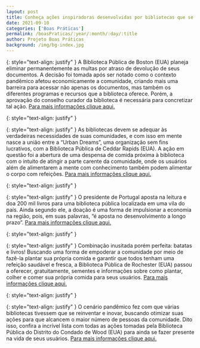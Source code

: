 ```yaml
---
layout: post
title: Conheça ações inspiradoras desenvolvidas por bibliotecas que se adaptaram às necessidades de sua comunidade
date: 2021-09-10
categories: ['Boas Práticas']
permalink: /boasPraticas/:year/:month/:day/:title
author: Projeto Boas Práticas
background: /img/bg-index.jpg
---
```

{: style="text-align: justify" }
A Biblioteca Pública de Boston (EUA) planeja eliminar permanentemente as multas por atraso de devolução de seus documentos. A decisão foi tomada após ser notado como o contexto pandêmico afetou economicamente a comunidade, criando mais uma barreira para acessar não apenas os documentos, mas também os diferentes programas e recursos que a biblioteca oferece. Porém, a aprovação do conselho curador da biblioteca é necessária para concretizar tal ação.
[Para mais informações clique aqui.](https://www.boston.com/news/local-news/2021/04/14/boston-public-library-eliminating-late-fines?s_campaign=bcom%3Asocialflow%3Afacebook)

{: style="text-align: justify" }


{: style="text-align: justify" }
As bibliotecas devem se adequar às verdadeiras necessidades de suas comunidades, e com isso em mente nasce a união entre a “Urban Dreams”, uma organização sem fins lucrativos, com a Biblioteca Pública de Ceddar Rapids (EUA). A ação em questão foi a abertura de uma despensa de comida próxima à biblioteca com o intuito de atingir a parte carente da comunidade, onde os usuários além de alimentarem a mente com conhecimento também podem alimentar o corpo com refeições.
[Para mais informações clique aqui.](https://www.thegazette.com/news/urban-dreams-opens-food-pantry-at-cedar-rapids-ladd-library/)

{: style="text-align: justify" }


{: style="text-align: justify" }
O presidente de Portugal aposta na leitura e doa 200 mil livros para uma biblioteca pública localizada em uma vila do país. Ainda segundo ele, a doação é uma forma de impulsionar a economia na região, pois, em suas palavras, “é aposta no desenvolvimento a longo prazo”.
[Para mais informações clique aqui.](https://notaterapia.com.br/2021/04/16/presidente-de-portugal-doa-200-mil-livros-para-a-biblioteca-de-uma-vila-e-impulsiona-a-economia/)

{: style="text-align: justify" }


{: style="text-align: justify" }
Combinação inusitada porém perfeita: batatas e livros! Buscando uma forma de empoderar a comunidade por meio de fazê-la plantar sua própria comida e garantir que todos tenham uma refeição saudável e fresca, a Biblioteca Pública de Rochester (EUA) passou a oferecer, gratuitamente, sementes e informações sobre como plantar, colher e comer sua própria comida para seus usuários.
[Para mais informações clique aqui.](https://krocnews.com/can-you-check-potatoes-out-of-the-rochester-public-library-yep/?utm_source=tsmclip&utm_medium=referral)

{: style="text-align: justify" }


{: style="text-align: justify" }
O cenário pandêmico fez com que várias bibliotecas tivessem que se reinventar e inovar, buscando otimizar suas ações para que alcancem o maior número de pessoas da comunidade. Dito isso, confira a incrível lista com todas as ações tomadas pela Biblioteca Pública do Distrito do Condado de Wood (EUA) para ainda se fazer presente na vida de seus usuários.
[Para mais informações clique aqui.](https://www.sent-trib.com/news/library-unleashes-creativity-new-pandemic-initiatives-are-here-to-stay/article_bf108596-a10d-11eb-ae10-270462054bf6.html#utm_campaign=blox&utm_source=twitter&utm_medium=social)
